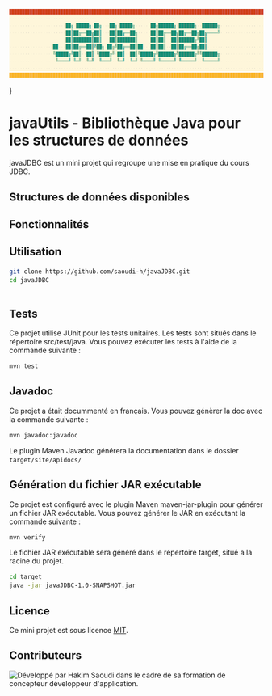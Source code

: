 
![JavaUtils](images/javaJDBC.png)


}


# javaUtils - Bibliothèque Java pour les structures de données
javaJDBC est un mini projet qui regroupe une mise en pratique du cours JDBC.
## Structures de données disponibles
## Fonctionnalités

## Utilisation


```bash
git clone https://github.com/saoudi-h/javaJDBC.git
cd javaJDBC
 
```

## Tests
Ce projet utilise JUnit pour les tests unitaires. Les tests sont situés dans le répertoire src/test/java. Vous pouvez exécuter les tests à l'aide de la commande suivante :

```bash
mvn test
```

## Javadoc
Ce projet a était docummenté en français. Vous pouvez génèrer la doc avec la commande suivante :

```bash
mvn javadoc:javadoc
```
Le plugin Maven Javadoc générera la documentation dans le dossier `target/site/apidocs/`
## Génération du fichier JAR exécutable

Ce projet est configuré avec le plugin Maven maven-jar-plugin pour générer un fichier JAR exécutable. Vous pouvez générer le JAR en exécutant la commande suivante :
```bash
mvn verify
```
Le fichier JAR exécutable sera généré dans le répertoire target, situé a la racine du projet.
```bash
cd target
java -jar javaJDBC-1.0-SNAPSHOT.jar
```

## Licence

Ce mini projet est sous licence [MIT](https://opensource.org/licenses/MIT).

## Contributeurs

![Développé par Hakim Saoudi dans le cadre de sa formation de concepteur développeur d'application.
](images/hakimsaoudi_javaJDBC.png)
